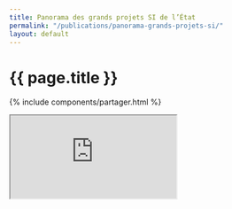 ```yaml
---
title: Panorama des grands projets SI de l’État
permalink: "/publications/panorama-grands-projets-si/"
layout: default
---
```


# {{ page.title }}
{% include components/partager.html %}
<div class="responsive-embed">
  <iframe class="no-border" src="https://disic.github.io/panorama/" allowfullscreen></iframe>
</div>
